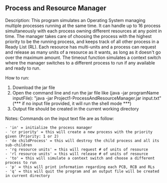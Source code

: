 Process and Resource Manager
-----------------------------

Description:
This program simulates an Operating System managing multiple processes running at the same time.
It can handle up to 16 process simultaneously with each process owning different resources at
any point in time. The manager takes care of choosing the process with the highest priority to
be the running process, and keeps track of all other process in a Ready List (RL). Each resource
has multi-units and a process can request and release as many units of a resource as it wants, as
long as it doesn't go over the maximum amount. The timeout function simulates a context switch
where the manager switches to a different process to run if any available and ready to run.

How to run:
1) Download the jar file
2) Open the command line and run the jar file like (java -jar programName inputFile):
        "java -jar Project1-ProcessAndResourceManager.jar input.txt"
        (*** if no input file provided, it will run the shell mode ***)
3) Output file should be created in the current working directory

Notes:
Commands on the input text file are as follow:
    
    - 'in' = initialize the process manager
    - 'cr priority' = this will create a new process with the priority given (Priority: 1 or 2)
    - 'de childProcess' = this will destroy the child process and all its sub-children
    - 'rq resource units' = this will request # of units of resource
    - 'rl resource units' = this will release # of units of resource
    - 'to' = this will simulate a context switch and choose a different process to run
    - 'p' = this will print information regarding each PCB, RCB and RLs
    - 'q' = this will quit the program and an output file will be created in current directory